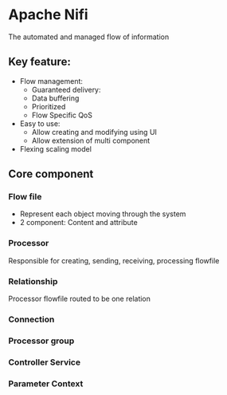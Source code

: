# Apache Nifi
The automated and managed flow of information 
## Key feature:
- Flow management: 
  - Guaranteed delivery: 
  - Data buffering
  - Prioritized
  - Flow Specific QoS
- Easy to use: 
  - Allow creating and modifying using UI
  - Allow extension of multi component
- Flexing scaling model

## Core component
### Flow file
- Represent each object moving through the system
- 2 component: Content and attribute
### Processor
Responsible for creating, sending, receiving, processing flowfile
### Relationship
Processor flowfile routed to be one relation
### Connection
### Processor group
### Controller Service
### Parameter Context